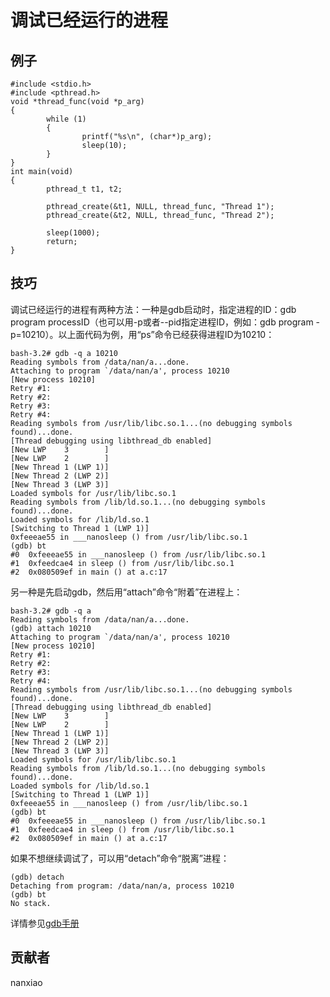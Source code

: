 # 调试已经运行的进程

## 例子

	#include <stdio.h>
	#include <pthread.h>
	void *thread_func(void *p_arg)
	{
	        while (1)
	        {
	                printf("%s\n", (char*)p_arg);
	                sleep(10);
	        }
	}
	int main(void)
	{
	        pthread_t t1, t2;
	
	        pthread_create(&t1, NULL, thread_func, "Thread 1");
	        pthread_create(&t2, NULL, thread_func, "Thread 2");
	
	        sleep(1000);
	        return;
	}



## 技巧

调试已经运行的进程有两种方法：一种是gdb启动时，指定进程的ID：gdb program processID（也可以用-p或者--pid指定进程ID，例如：gdb program -p=10210）。以上面代码为例，用“ps”命令已经获得进程ID为10210：

	bash-3.2# gdb -q a 10210
	Reading symbols from /data/nan/a...done.
	Attaching to program `/data/nan/a', process 10210
	[New process 10210]
	Retry #1:
	Retry #2:
	Retry #3:
	Retry #4:
	Reading symbols from /usr/lib/libc.so.1...(no debugging symbols found)...done.
	[Thread debugging using libthread_db enabled]
	[New LWP    3        ]
	[New LWP    2        ]
	[New Thread 1 (LWP 1)]
	[New Thread 2 (LWP 2)]
	[New Thread 3 (LWP 3)]
	Loaded symbols for /usr/lib/libc.so.1
	Reading symbols from /lib/ld.so.1...(no debugging symbols found)...done.
	Loaded symbols for /lib/ld.so.1
	[Switching to Thread 1 (LWP 1)]
	0xfeeeae55 in ___nanosleep () from /usr/lib/libc.so.1
	(gdb) bt
	#0  0xfeeeae55 in ___nanosleep () from /usr/lib/libc.so.1
	#1  0xfeedcae4 in sleep () from /usr/lib/libc.so.1
	#2  0x080509ef in main () at a.c:17

	
另一种是先启动gdb，然后用“attach”命令“附着”在进程上：

	bash-3.2# gdb -q a
	Reading symbols from /data/nan/a...done.
	(gdb) attach 10210
	Attaching to program `/data/nan/a', process 10210
	[New process 10210]
	Retry #1:
	Retry #2:
	Retry #3:
	Retry #4:
	Reading symbols from /usr/lib/libc.so.1...(no debugging symbols found)...done.
	[Thread debugging using libthread_db enabled]
	[New LWP    3        ]
	[New LWP    2        ]
	[New Thread 1 (LWP 1)]
	[New Thread 2 (LWP 2)]
	[New Thread 3 (LWP 3)]
	Loaded symbols for /usr/lib/libc.so.1
	Reading symbols from /lib/ld.so.1...(no debugging symbols found)...done.
	Loaded symbols for /lib/ld.so.1
	[Switching to Thread 1 (LWP 1)]
	0xfeeeae55 in ___nanosleep () from /usr/lib/libc.so.1
	(gdb) bt
	#0  0xfeeeae55 in ___nanosleep () from /usr/lib/libc.so.1
	#1  0xfeedcae4 in sleep () from /usr/lib/libc.so.1
	#2  0x080509ef in main () at a.c:17



如果不想继续调试了，可以用“detach”命令“脱离”进程：

	(gdb) detach
	Detaching from program: /data/nan/a, process 10210
	(gdb) bt
	No stack.


详情参见[gdb手册](https://sourceware.org/gdb/current/onlinedocs/gdb/Attach.html#index-attach)

## 贡献者

nanxiao



